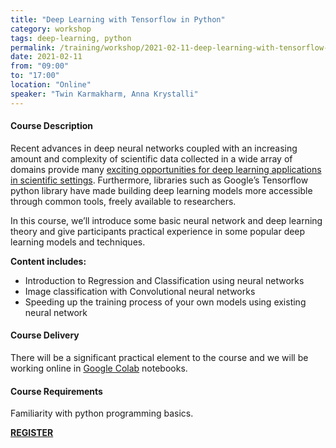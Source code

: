```yaml
---
title: "Deep Learning with Tensorflow in Python"
category: workshop
tags: deep-learning, python
permalink: /training/workshop/2021-02-11-deep-learning-with-tensorflow-in-python
date: 2021-02-11
from: "09:00"
to: "17:00"
location: "Online"
speaker: "Twin Karmakharm, Anna Krystalli"
---
```


#### Course Description

Recent advances in deep neural networks coupled with an increasing amount and complexity of scientific data collected in a wide array of domains provide many [exciting opportunities for deep learning applications in scientific settings](https://arxiv.org/abs/2003.11755). Furthermore, libraries such as Google’s Tensorflow python library have made building deep learning models more accessible through common tools, freely available to researchers.

In this course, we’ll introduce some basic neural network and deep learning theory and give participants practical experience in some popular deep learning models and techniques.

**Content includes:**

- Introduction to Regression and Classification using neural networks
- Image classification with Convolutional neural networks
- Speeding up the training process of your own models using existing neural network

#### Course Delivery

There will be a significant practical element to the course and we will be working online in [Google Colab](https://colab.research.google.com/) notebooks.

#### Course Requirements

Familiarity with python programming basics.


<div class="social-media-inner container text-center">
            <a href="https://www.eventbrite.co.uk/e/131825719275" class="btn btn-success font-weight-normal btn-wrap">
                <strong>REGISTER</strong>
            </a>
        </div>
